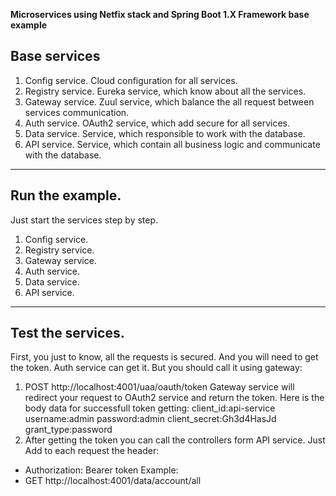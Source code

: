 **Microservices using Netfix stack and Spring Boot 1.X Framework base example**

## Base services

1. Config service. Cloud configuration for all services.
2. Registry service. Eureka service, which know about all the services.
3. Gateway service. Zuul service, which balance the all request between services communication.
4. Auth service. OAuth2 service, which add secure for all services.
5. Data service. Service, which responsible to work with the database.
6. API service. Service, which contain all business logic and communicate with the database.

---

## Run the example.

Just start the services step by step.

1. Config service.
2. Registry service.
3. Gateway service.
4. Auth service.
5. Data service.
6. API service.

---

## Test the services.

First, you just to know, all the requests is secured. And you will need to get the token.
Auth service can get it. But you should call it using gateway:
1. POST http://localhost:4001/uaa/oauth/token
Gateway service will redirect your request to OAuth2 service and return the token.
Here is the body data for successfull token getting:
client_id:api-service
username:admin
password:admin
client_secret:Gh3d4HasJd
grant_type:password 
2. After getting the token you can call the controllers form API service.
Just Add to each request the header:
 - Authorization: Bearer token
Example:
- GET http://localhost:4001/data/account/all

